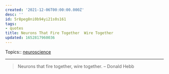 ```yaml
---
created: '2021-12-06T00:00:00.000Z'
desc: ''
id: 5r8peg8ni0b94yi21s0s161
tags:
- quotes
title: Neurons That Fire Together  Wire Together
updated: 1652817960036
---
```

   
Topics::  [neuroscience](../../topics/neuroscience.md)   
   
   
---   
   
> Neurons that fire together, wire together. – Donald Hebb